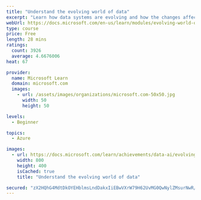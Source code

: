 ```yaml
---
title: "Understand the evolving world of data"
excerpt: "Learn how data systems are evolving and how the changes affect data professionals. Explore the differences between on-premises and cloud data solutions, and consider sample business cases that apply cloud technologies."
webUrl: https://docs.microsoft.com/en-us/learn/modules/evolving-world-of-data/
type: course
price: Free
length: 28 mins
ratings:
  count: 3926
  average: 4.6676006
heat: 67

provider:
  name: Microsoft Learn
  domain: microsoft.com
  images:
    - url: /assets/images/organizations/microsoft.com-50x50.jpg
      width: 50
      height: 50

levels:
  - Beginner

topics:
  - Azure

images:
  - url: https://docs.microsoft.com/learn/achievements/data-ai/evolving-world-of-data-badge-social.png
    width: 800
    height: 400
    isCached: true
    title: "Understand the evolving world of data"

secured: "zX2HQhG4MdtDkOYEHblmsLndDakxIiEBwVXrW79H62UvMG0QwNylZMsurNwR/JQvEX8ADNJI7GnTyWN835WSb9s4RBou43wCI5F8feB+ogEsiSKolkobT7/eG7GS4LDoxHXM1DlItCQIjjJGUYtDsD9sl6ue79x784YYB0vrW5Ki3tR/Djwex7UEZLa6kLyU4OUGZGx/wVjiMhmMiNW7XqnxVN5OoQWy7Vfj7a8JzDL3Ct3DlX70wm+LcWAH9biQkjB3m/Z84fqljnqdzRGe9fcSUnc5c6I1Ea/XFTsd7SxN2/N6VTN9Bk81Kz3hcta6JKFETLODIlwkzRyjLbZRtXVipiKhf0tfh3X1NO+8lZOOZH94wQ0Yrw1vAZ7oDrTV2vJfLRkoqcr8eSBdEj6J9Q==;755J9FYGiPWWYaM5x+1bVg=="
---
```



